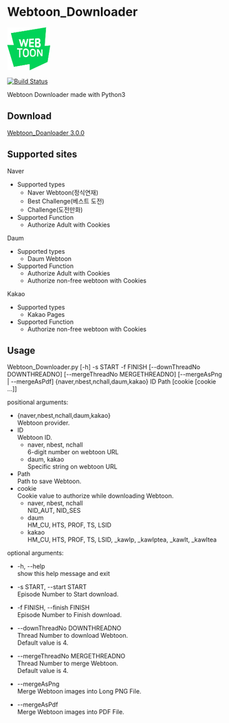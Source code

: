 # Webtoon_Downloader

<img alt="logo" src="./logo.png" width="100" height="100">  
  
[![Build Status](https://travis-ci.org/04SeoHyun/Webtoon_Downloader.svg?branch=master)](https://travis-ci.org/04SeoHyun/Webtoon_Downloader)  
  
Webtoon Downloader made with Python3

## Download

[Webtoon_Doanloader 3.0.0](https://github.com/04SeoHyun/Webtoon_Downloader/releases/tag/3.0.0)

## Supported sites

Naver
- Supported types
    - Naver Webtoon(정식연재)
    - Best Challenge(베스트 도전)
    - Challenge(도전만화)
- Supported Function
    - Authorize Adult with Cookies

Daum
- Supported types
    - Daum Webtoon
- Supported Function
    - Authorize Adult with Cookies
    - Authorize non-free webtoon with Cookies

Kakao
- Supported types
    - Kakao Pages
- Supported Function
    - Authorize non-free webtoon with Cookies

## Usage

Webtoon_Downloader.py [-h] -s START -f FINISH [--downThreadNo DOWNTHREADNO] [--mergeThreadNo MERGETHREADNO] [--mergeAsPng | --mergeAsPdf] {naver,nbest,nchall,daum,kakao} ID Path [cookie [cookie ...]]


positional arguments:  
- {naver,nbest,nchall,daum,kakao}   
    Webtoon provider.  
- ID  
    Webtoon ID.  
    - naver, nbest, nchall  
    6-digit number on webtoon URL
    - daum, kakao  
    Specific string on webtoon URL
- Path  
    Path to save Webtoon.  
- cookie  
    Cookie value to authorize while downloading Webtoon.
    - naver, nbest, nchall  
    NID_AUT, NID_SES
    - daum  
    HM_CU, HTS, PROF, TS, LSID
    - kakao  
    HM_CU, HTS, PROF, TS, LSID, _kawIp, _kawIptea, _kawIt, _kawItea

optional arguments:
- -h, --help  
    show this help message and exit
- -s START, --start START  
    Episode Number to Start download.
- -f FINISH, --finish FINISH  
    Episode Number to Finish download.
- --downThreadNo DOWNTHREADNO  
    Thread Number to download Webtoon.  
    Default value is 4.  
- --mergeThreadNo MERGETHREADNO  
    Thread Number to merge Webtoon.  
    Default value is 4.  
    
- --mergeAsPng  
    Merge Webtoon images into Long PNG File.  
- --mergeAsPdf  
    Merge Webtoon images into PDF File.  

